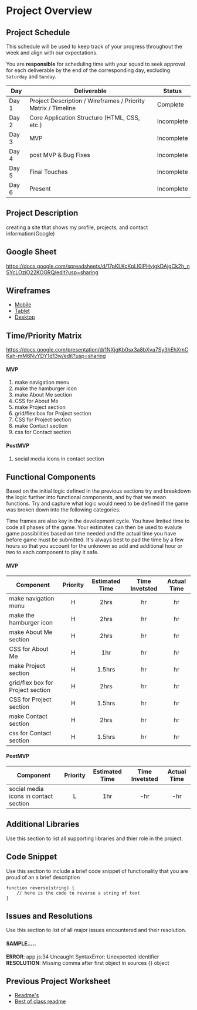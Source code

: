 # Project Overview

## Project Schedule

This schedule will be used to keep track of your progress throughout the week and align with our expectations.  

You are **responsible** for scheduling time with your squad to seek approval for each deliverable by the end of the corresponding day, excluding `Saturday` and `Sunday`.

|  Day | Deliverable | Status
|---|---| ---|
|Day 1| Project Description / Wireframes / Priority Matrix / Timeline| Complete
|Day 2| Core Application Structure (HTML, CSS, etc.) | Incomplete
|Day 3| MVP | Incomplete
|Day 4| post MVP & Bug Fixes | Incomplete
|Day 5| Final Touches  | Incomplete
|Day 6| Present  | Incomplete




## Project Description

creating a site that shows my profile, projects, and contact information(Google)

## Google Sheet

https://docs.google.com/spreadsheets/d/17pKLKcKpLI0lPHyigkDAjgCk2h_nSYcLOziO22KOGRQ/edit?usp=sharing

## Wireframes

- [Mobile](https://res.cloudinary.com/dqduwnrb1/image/upload/v1594523916/project_mobile_gm4vya.png)
- [Tablet](https://res.cloudinary.com/dqduwnrb1/image/upload/v1594523916/project_tablet_nv78m0.png)
- [Desktop](https://res.cloudinary.com/dqduwnrb1/image/upload/v1594523916/project_desktop_vvnkos.png)



## Time/Priority Matrix 
https://docs.google.com/presentation/d/1NXjgKb0sx3a8bXva7Sy3hEhXmCKah-mM6NvYDY1d13w/edit?usp=sharing

#### MVP 
1. make navigation menu 
2. make the hamburger icon 
3. make About Me section 
4. CSS for About Me 
5. make Project section 
6. grid/flex box for Project section 
7. CSS for Project section 
8. make Contact section 
9. css for Contact section


#### PostMVP 
1. social media icons in contact section

## Functional Components

Based on the initial logic defined in the previous sections try and breakdown the logic further into functional components, and by that we mean functions.  Try and capture what logic would need to be defined if the game was broken down into the following categories.

Time frames are also key in the development cycle.  You have limited time to code all phases of the game.  Your estimates can then be used to evalute game possibilities based on time needed and the actual time you have before game must be submitted. It's always best to pad the time by a few hours so that you account for the unknown so add and additional hour or two to each component to play it safe.

#### MVP
| Component | Priority | Estimated Time | Time Invetsted | Actual Time |
| --- | :---: |  :---: | :---: | :---: |
| make navigation menu | H | 2hrs | hr | hr|
| make the hamburger icon  | H | 2hrs | hr | hr|
| make About Me section | H | 2hrs | hr | hr|
| CSS for About Me | H | 1hr | hr | hr|
| make Project section | H | 1.5hrs| hr | hr |
| grid/flex box for Project section | H | 2hrs| hr | hr |
| CSS for Project section | H | 1.5hrs| hr | hr |
| make Contact section | H | 2hrs| hr | hr |
| css for Contact section | H | 1.5hrs| hr | hr |

#### PostMVP
| Component | Priority | Estimated Time | Time Invetsted | Actual Time |
| --- | :---: |  :---: | :---: | :---: |
| social media icons in contact section | L | 1hr | -hr | -hr|

## Additional Libraries
 Use this section to list all supporting libraries and thier role in the project. 

## Code Snippet

Use this section to include a brief code snippet of functionality that you are proud of an a brief description  

```
function reverse(string) {
	// here is the code to reverse a string of text
}
```

## Issues and Resolutions
 Use this section to list of all major issues encountered and their resolution.

#### SAMPLE.....
**ERROR**: app.js:34 Uncaught SyntaxError: Unexpected identifier                                
**RESOLUTION**: Missing comma after first object in sources {} object

## Previous Project Worksheet
 - [Readme's](https://github.com/jkeohan/fewd-class-repo/tree/master/final-project-worksheet/project-worksheet-examples)
 - [Best of class readme](https://github.com/jkeohan/fewd-class-repo/blob/master/final-project-worksheet/project-worksheet-examples/portfolio-gracie.md)
